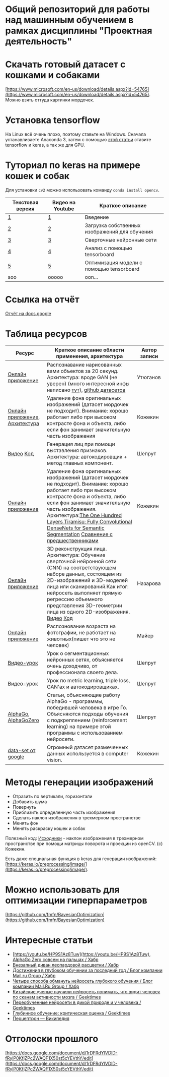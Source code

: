 # Общий репозиторий для работы над машинным обучением в рамках дисциплины "Проектная деятельность"

# Скачать готовый датасет с кошками и собаками

[https://www.microsoft.com/en-us/download/details.aspx?id=54765](https://www.microsoft.com/en-us/download/details.aspx?id=54765). Можно взять оттуда картинки мордочек. 

# Установка tensorflow

На Linux всё очень плохо, поэтому ставьте на Windows. Сначала устанавливаете Anaconda 3, затем с помощью [этой статьи](https://www.asozykin.ru/deep_learning/2017/09/07/Keras-Installation-TensorFlow.html) ставите tensorflow и keras, а так же для GPU.

# Туториал по keras на примере кошек и собак

Для установки `cv2` можно использовать команду `conda install opencv`.

|Текстовая версия|Видео на Youtube|Краткое описание|
|-|-|-|
|[1](https://pythonprogramming.net/introduction-deep-learning-python-tensorflow-keras/)|[1](https://www.youtube.com/watch?v=wQ8BIBpya2k)|Введение|
|[2](https://pythonprogramming.net/loading-custom-data-deep-learning-python-tensorflow-keras/?completed=/introduction-deep-learning-python-tensorflow-keras/)|[2](https://www.youtube.com/watch?v=j-3vuBynnOE)|Загрузка собственных изображений для обучения|
|[3](https://pythonprogramming.net/convolutional-neural-network-deep-learning-python-tensorflow-keras/)|[3](https://www.youtube.com/watch?v=WvoLTXIjBYU)|Сверточные нейронные сети|
|[4](https://pythonprogramming.net/tensorboard-analysis-deep-learning-python-tensorflow-keras/)|[4](https://www.youtube.com/watch?v=BqgTU7_cBnk)|Анализ с помощью tensorboard|
|[5](https://pythonprogramming.net/tensorboard-optimizing-models-deep-learning-python-tensorflow-keras/)|[5](https://www.youtube.com/watch?v=lV09_8432VA)|Оптимизация модели с помощью tensorboard|
|soo|ooooo|oon...|

# Ссылка на отчёт
[Отчёт на docs.google](https://docs.google.com/document/d/1l64QFcJGvTqRiP2qpEo5nNQ7DZtgBXln25ZfL_Iuqfs/edit)

# Таблица ресурсов

|Ресурс|Краткое описание области применения, архитектура|Автор записи|
|-|-|-|
|[Онлайн приложение](https://quickdraw.withgoogle.com/#)|Распознавание нарисованных вами объектов за 20 секунд. Архитектура: вроде GAN (не уверен) (много интересной инфы написано [тут](https://hackernoon.com/catgan-cat-face-generation-using-gans-f44663586d6b)), [github датасетов](https://github.com/googlecreativelab/quickdraw-dataset) |Утюганов|
|[Онлайн приложение](https://greenscreen-ai.boorgle.com/), [Архитектура](https://towardsdatascience.com/background-removal-with-deep-learning-c4f2104b3157)|Удаление фона оригинальных изображений (датасет мордочек не подходит). Внимание: хорошо работает либо при высоком контрасте фона и объекта, либо если фон занимает значительную часть изображения|Кожекин|
|[Видео](https://www.youtube.com/watch?v=4VAkrUNLKSo) [Код](https://github.com/HackerPoet/FaceEditor)|Генерация лиц при помощи выставления признаков. Архитектура: автокодировщик + метод главных компонент.|Шепрут|
|[Онлайн приложение](https://greenscreen-ai.boorgle.com)|Удаление фона оригинальных изображений (датасет мордочек не подходит). Внимание: хорошо работает либо при высоком контрасте фона и объекта, либо если фон занимает значительную часть изображения. Архитектура:[The One Hundred Layers Tiramisu: Fully Convolutional DenseNets for Semantic Segmentation](https://arxiv.org/abs/1611.09326) [Сравнение с предшественниками](https://towardsdatascience.com/background-removal-with-deep-learning-c4f2104b3157)|Кожекин|
|[Онлайн приложение](http://cvl-demos.cs.nott.ac.uk/vrn/)| 3D реконструкция лица. Архитектура: Обучение сверточной нейронной сети (CNN) на соответствующем наборе данных, состоящем из 2D-изображений и 3D-моделей лица или сканирований.Как итог: нейросеть выполняет прямую регрессию объемного представления 3D-геометрии лица из одного 2D-изображения. [Видео](http://aaronsplace.co.uk/papers/jackson2017recon/) [Код](https://github.com/AaronJackson/vrn)|Назарова|
|[Онлайн приложение](https://www.how-old.net/)|Распознование возраста на фотографии, не работает на животных(пишет что это не человек)|Майер|
|[Видео-урок](https://www.youtube.com/watch?v=r2KA99ThEH4&feature=youtu.be)|Урок о сегментационных нейронных сетях, объясняется очень доходчиво, от профессионала своего дела.|Шепрут|
|[Видео-урок](https://www.youtube.com/watch?v=ajEQ10s8XRg&feature=youtu.be)|Урок по metric learning, triple loss, GAN'ах и автокодировщиках.|Шепрут|
|[AlphaGo](https://habr.com/ru/post/279071/), [AlphaGoZero](https://habr.com/ru/post/343590/)|Статьи, объясняющие работу AlphaGo - программы, победившей человека в игре Го. Объясняются подходы обучения с подкреплением (reinforcement learning) на примере этой программы с использованием нейросети.|Шепрут|
|[data-set от google](https://storage.googleapis.com/openimages/web/index.html)|Огромный датасет размеченных данных используется в computer vision.|Кожекин|

# Методы генерации изображений

* Отразить по вертикали, горизонтали
* Добавить шума
* Повернуть
* Приблизить определенную часть изображения
* Сделать наклон изображения в трехмерном пространстве
* Менять фон
* Менять раскраску кошек и собак

Полезный код: [Исходники](https://github.com/eborboihuc/rotate_3d) - наклон изображения в трехмерном пространстве при помощи матрицы поворота и проекции из openCV. (с) Кожекин.

Есть даже специальная функция в keras для генерации изображений: [https://keras.io/preprocessing/image/](https://keras.io/preprocessing/image/).

# Можно использовать для оптимизации гиперпараметров

[https://github.com/fmfn/BayesianOptimization](https://github.com/fmfn/BayesianOptimization)

# Интересные статьи

* [https://youtu.be/HP9S1Az8Tuw](https://youtu.be/HP9S1Az8Tuw), [AlphaGo Zero совсем на пальцах / Хабр](https://habr.com/ru/post/343590/)
* [Внезапный диван леопардовой расцветки / Хабр](https://habr.com/post/259191/)
* [Достижения в глубоком обучении за последний год / Блог компании Mail.ru Group / Хабр](https://habr.com/company/mailru/blog/338248/)
* [Четыре способа обмануть нейросеть глубокого обучения / Блог компании Mail.Ru Group / Хабр](https://habr.com/company/mailru/blog/348140/)
* [Китайские ученые научили нейросеть понимать, что видит человек по сканам активности мозга / Geektimes](https://geektimes.ru/post/288955/)
* [Переобученные нейросети в дикой природе и у человека / Geektimes](https://geektimes.ru/post/290005/)
* [Глубинное обучение: критическая оценка / Geektimes](https://geektimes.ru/post/297309/)
* [Перцептрон — Википедия](https://ru.wikipedia.org/wiki/%D0%9F%D0%B5%D1%80%D1%86%D0%B5%D0%BF%D1%82%D1%80%D0%BE%D0%BD)

# Отголоски прошлого

[https://docs.google.com/document/d/1rDFRdYlVDlD-fRylP0KfjZPc2WAQF1X50st5cYEVthY/edit](https://docs.google.com/document/d/1rDFRdYlVDlD-fRylP0KfjZPc2WAQF1X50st5cYEVthY/edit)
